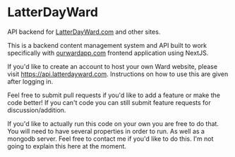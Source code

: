 # LatterDayWard

API backend for [LatterDayWard.com](https://latterDayWard.com) and other sites.

This is a backend content management system and API built to work specifically with [ourwardapp.com](https://github.com/snicol21/ourwardapp) frontend application using NextJS. 

If you'd like to create an account to host your own Ward website, please visit https://api.latterdayward.com.
Instructions on how to use this are given after logging in. 

Feel free to submit pull requests if you'd like to add a feature or make the code better! If you can't code you can still submit feature requests for discussion/addition. 

If you'd like to actually run this code on your own you are free to do that. You will need to have several properties in order to run. 
As well as a mongodb server. Feel free to contact me if you'd like to do this. I'm not going to explain this here at the moment. 